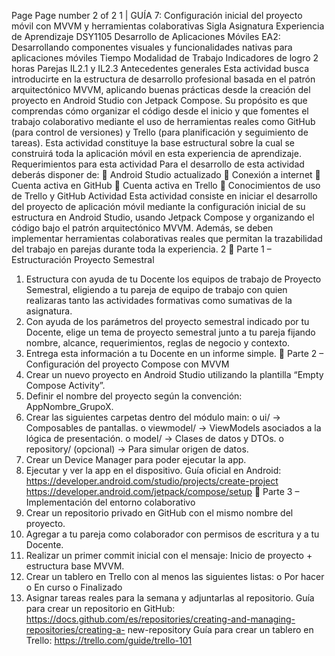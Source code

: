 Page
Page number
2
of 2
1
| GUÍA 7: Configuración inicial del proyecto móvil con
MVVM y herramientas colaborativas
Sigla Asignatura Experiencia de Aprendizaje
DSY1105 Desarrollo de Aplicaciones Móviles
EA2: Desarrollando
componentes visuales y
funcionalidades nativas para
aplicaciones móviles
Tiempo Modalidad de Trabajo Indicadores de logro
2 horas Parejas IL2.1 y IL2.3
Antecedentes generales
Esta actividad busca introducirte en la estructura de desarrollo profesional basada en el
patrón arquitectónico MVVM, aplicando buenas prácticas desde la creación del proyecto en
Android Studio con Jetpack Compose.
Su propósito es que comprendas cómo organizar el código desde el inicio y que fomentes
el trabajo colaborativo mediante el uso de herramientas reales como GitHub (para control
de versiones) y Trello (para planificación y seguimiento de tareas). Esta actividad constituye
la base estructural sobre la cual se construirá toda la aplicación móvil en esta experiencia
de aprendizaje.
Requerimientos para esta actividad
Para el desarrollo de esta actividad deberás disponer de:
 Android Studio actualizado
 Conexión a internet
 Cuenta activa en GitHub
 Cuenta activa en Trello
 Conocimientos de uso de Trello y GitHub
Actividad
Esta actividad consiste en iniciar el desarrollo del proyecto de aplicación móvil mediante la
configuración inicial de su estructura en Android Studio, usando Jetpack Compose y
organizando el código bajo el patrón arquitectónico MVVM. Además, se deben implementar
herramientas colaborativas reales que permitan la trazabilidad del trabajo en parejas
durante toda la experiencia.
2
🔹 Parte 1 – Estructuración Proyecto Semestral
1. Estructura con ayuda de tu Docente los equipos de trabajo de Proyecto Semestral,
eligiendo a tu pareja de equipo de trabajo con quien realizaras tanto las actividades
formativas como sumativas de la asignatura.
2. Con ayuda de los parámetros del proyecto semestral indicado por tu Docente, elige
un tema de proyecto semestral junto a tu pareja fijando nombre, alcance,
requerimientos, reglas de negocio y contexto.
3. Entrega esta información a tu Docente en un informe simple.
🔹 Parte 2 – Configuración del proyecto Compose con MVVM
4. Crear un nuevo proyecto en Android Studio utilizando la plantilla “Empty Compose
Activity”.
5. Definir el nombre del proyecto según la convención: AppNombre_GrupoX.
6. Crear las siguientes carpetas dentro del módulo main:
o ui/ → Composables de pantallas.
o viewmodel/ → ViewModels asociados a la lógica de presentación.
o model/ → Clases de datos y DTOs.
o repository/ (opcional) → Para simular origen de datos.
7. Crear un Device Manager para poder ejecutar la app.
8. Ejecutar y ver la app en el dispositivo.
Guía oficial en Android:
https://developer.android.com/studio/projects/create-project
https://developer.android.com/jetpack/compose/setup
🔹 Parte 3 – Implementación del entorno colaborativo
1. Crear un repositorio privado en GitHub con el mismo nombre del proyecto.
2. Agregar a tu pareja como colaborador con permisos de escritura y a tu Docente.
3. Realizar un primer commit inicial con el mensaje: Inicio de proyecto + estructura
base MVVM.
4. Crear un tablero en Trello con al menos las siguientes listas:
o Por hacer
o En curso
o Finalizado
5. Asignar tareas reales para la semana y adjuntarlas al repositorio.
Guía para crear un repositorio en GitHub:
https://docs.github.com/es/repositories/creating-and-managing-repositories/creating-a-
new-repository
Guía para crear un tablero en Trello:
https://trello.com/guide/trello-101